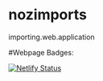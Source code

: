 # nozimports
importing.web.application

#Webpage Badges:

[![Netlify Status](https://api.netlify.com/api/v1/badges/bcb20960-e44a-4636-bec9-3253762382a1/deploy-status)](https://app.netlify.com/sites/infallible-lamport-8b58f1/deploys)


